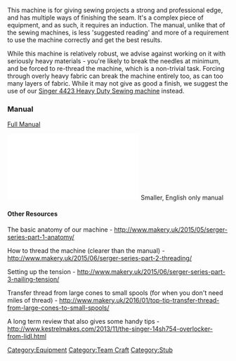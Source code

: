 This machine is for giving sewing projects a strong and professional
edge, and has multiple ways of finishing the seam. It's a complex piece
of equipment, and as such, it requires an induction. The manual, unlike
that of the sewing machines, is less 'suggested reading' and more of a
requirement to use the machine correctly and get the best results.

While this machine is relatively robust, we advise against working on it
with seriously heavy materials - you're likely to break the needles at
minimum, and be forced to re-thread the machine, which is a non-trivial
task. Forcing through overly heavy fabric can break the machine entirely
too, as can too many layers of fabric. While it may not give as good a
finish, we suggest the use of our [Singer 4423 Heavy Duty Sewing
machine](Sewing_Machines "wikilink") instead.

### Manual

[Full
Manual](http://www.singerco.com/uploads/download/44720e3e888267ef68e078990ec0c5156dfb0fc8.pdf)

![<File:SingerOverlocker14SH754InstructionsENGLISH.pdf>](SingerOverlocker14SH754InstructionsENGLISH.pdf "fig:File:SingerOverlocker14SH754InstructionsENGLISH.pdf")
Smaller, English only manual

#### Other Resources

The basic anatomy of our machine -
<http://www.makery.uk/2015/05/serger-series-part-1-anatomy/>

How to thread the machine (clearer than the manual) -
<http://www.makery.uk/2015/06/serger-series-part-2-threading/>

Setting up the tension -
<http://www.makery.uk/2015/06/serger-series-part-3-nailing-tension/>

Transfer thread from large cones to small spools (for when you don't
need miles of thread) -
<http://www.makery.uk/2016/01/top-tip-transfer-thread-from-large-cones-to-small-spools/>

A long term review that also gives some handy tips -
<http://www.kestrelmakes.com/2013/11/the-singer-14sh754-overlocker-from-lidl.html>

[Category:Equipment](Category:Equipment "wikilink") [Category:Team
Craft](Category:Team_Craft "wikilink")
[Category:Stub](Category:Stub "wikilink")